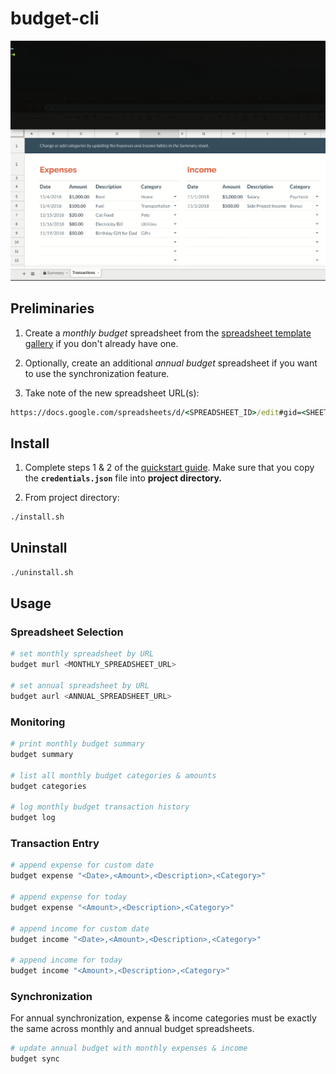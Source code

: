 # budget-cli
![Demo](demo.gif)

## Preliminaries
 1. Create a *monthly budget* spreadsheet from the [spreadsheet template gallery](https://docs.google.com/spreadsheets/u/0/?ftv=1&folder=0ACoSgW1iveL-Uk9PVA) if you don't already have one.

 2. Optionally, create an additional *annual budget* spreadsheet if you want to use the synchronization feature.

 3. Take note of the new spreadsheet URL(s):
``` cmd
https://docs.google.com/spreadsheets/d/<SPREADSHEET_ID>/edit#gid=<SHEET_ID>
```

## Install
 1. Complete steps 1 & 2 of the [quickstart guide](https://developers.google.com/sheets/api/quickstart/python). Make sure that you copy the **`credentials.json`** file into **project directory.**

 2. From project directory:
``` sh
./install.sh
```

## Uninstall
``` sh
./uninstall.sh
```

## Usage
### Spreadsheet Selection
``` sh
# set monthly spreadsheet by URL
budget murl <MONTHLY_SPREADSHEET_URL>

# set annual spreadsheet by URL
budget aurl <ANNUAL_SPREADSHEET_URL>
```

### Monitoring
``` sh
# print monthly budget summary
budget summary

# list all monthly budget categories & amounts
budget categories

# log monthly budget transaction history
budget log
```

### Transaction Entry
``` sh
# append expense for custom date
budget expense "<Date>,<Amount>,<Description>,<Category>"

# append expense for today
budget expense "<Amount>,<Description>,<Category>"

# append income for custom date
budget income "<Date>,<Amount>,<Description>,<Category>"

# append income for today
budget income "<Amount>,<Description>,<Category>"
```

### Synchronization
 For annual synchronization, expense & income categories must be exactly the same across monthly and annual budget spreadsheets.

``` sh
# update annual budget with monthly expenses & income
budget sync
```
